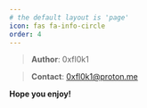 ```yaml
---
# the default layout is 'page'
icon: fas fa-info-circle
order: 4
---
```


> **Author**: 0xfl0k1

> **Contact**: 0xfl0k1@proton.me

**Hope you enjoy!**